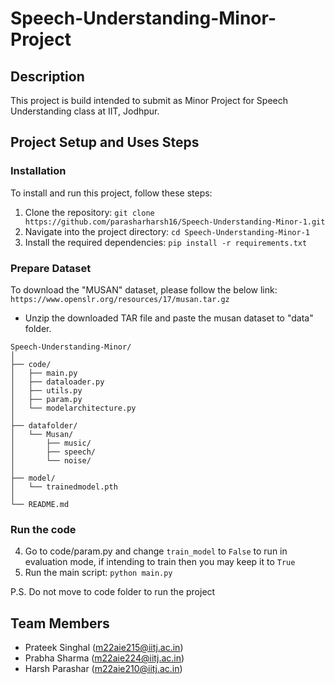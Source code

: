 # Speech-Understanding-Minor-Project

## Description
This project is build intended to submit as Minor Project for Speech Understanding class at IIT, Jodhpur. 

## Project Setup and Uses Steps
### Installation
To install and run this project, follow these steps:

1. Clone the repository: `git clone https://github.com/parasharharsh16/Speech-Understanding-Minor-1.git`
2. Navigate into the project directory: `cd Speech-Understanding-Minor-1`
3. Install the required dependencies: `pip install -r requirements.txt`

### Prepare Dataset
To download the "MUSAN" dataset, please follow the below link:
`https://www.openslr.org/resources/17/musan.tar.gz`

- Unzip the downloaded TAR file and paste the musan dataset to "data" folder.
```
Speech-Understanding-Minor/
│
├── code/
│   ├── main.py
│   ├── dataloader.py
│   ├── utils.py
│   ├── param.py
│   └── modelarchitecture.py
│
├── datafolder/
│   └── Musan/
│       ├── music/
│       ├── speech/
│       └── noise/
│
├── model/
│   └── trainedmodel.pth
│
└── README.md
```

### Run the code
4. Go to code/param.py and change `train_model` to  `False` to run in evaluation mode, if intending to train then you may keep it to `True`
5. Run the main script: `python main.py`

P.S. Do not move to code folder to run the project


## Team Members

- Prateek Singhal (m22aie215@iitj.ac.in)
- Prabha Sharma (m22aie224@iitj.ac.in)
- Harsh Parashar (m22aie210@iitj.ac.in)
